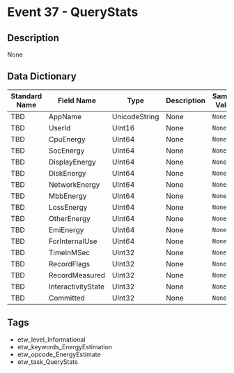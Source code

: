 # Event 37 - QueryStats

## Description
None

## Data Dictionary
|Standard Name|Field Name|Type|Description|Sample Value|
|---|---|---|---|---|
|TBD|AppName|UnicodeString|None|`None`|
|TBD|UserId|UInt16|None|`None`|
|TBD|CpuEnergy|UInt64|None|`None`|
|TBD|SocEnergy|UInt64|None|`None`|
|TBD|DisplayEnergy|UInt64|None|`None`|
|TBD|DiskEnergy|UInt64|None|`None`|
|TBD|NetworkEnergy|UInt64|None|`None`|
|TBD|MbbEnergy|UInt64|None|`None`|
|TBD|LossEnergy|UInt64|None|`None`|
|TBD|OtherEnergy|UInt64|None|`None`|
|TBD|EmiEnergy|UInt64|None|`None`|
|TBD|ForInternalUse|UInt64|None|`None`|
|TBD|TimeInMSec|UInt32|None|`None`|
|TBD|RecordFlags|UInt32|None|`None`|
|TBD|RecordMeasured|UInt32|None|`None`|
|TBD|InteractivityState|UInt32|None|`None`|
|TBD|Committed|UInt32|None|`None`|

## Tags
* etw_level_Informational
* etw_keywords_EnergyEstimation
* etw_opcode_EnergyEstimate
* etw_task_QueryStats